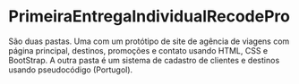 # PrimeiraEntregaIndividualRecodePro
São duas pastas. Uma com um protótipo de site de agência de viagens com página principal, destinos, promoções e contato usando HTML, CSS e BootStrap.
A outra pasta é um sistema de cadastro de clientes e destinos usando pseudocódigo (Portugol).
